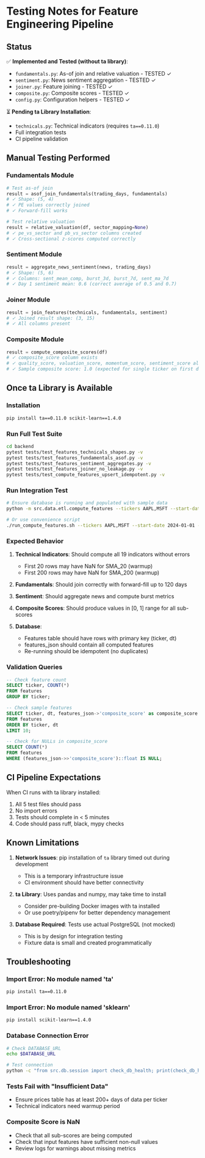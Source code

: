 # Testing Notes for Feature Engineering Pipeline

## Status

✅ **Implemented and Tested (without ta library)**:
- `fundamentals.py`: As-of join and relative valuation - TESTED ✓
- `sentiment.py`: News sentiment aggregation - TESTED ✓
- `joiner.py`: Feature joining - TESTED ✓
- `composite.py`: Composite scores - TESTED ✓
- `config.py`: Configuration helpers - TESTED ✓

⏳ **Pending ta Library Installation**:
- `technicals.py`: Technical indicators (requires `ta==0.11.0`)
- Full integration tests
- CI pipeline validation

## Manual Testing Performed

### Fundamentals Module
```python
# Test as-of join
result = asof_join_fundamentals(trading_days, fundamentals)
# ✓ Shape: (5, 4)
# ✓ PE values correctly joined
# ✓ Forward-fill works

# Test relative valuation
result = relative_valuation(df, sector_mapping=None)
# ✓ pe_vs_sector and pb_vs_sector columns created
# ✓ Cross-sectional z-scores computed correctly
```

### Sentiment Module
```python
result = aggregate_news_sentiment(news, trading_days)
# ✓ Shape: (5, 6)
# ✓ Columns: sent_mean_comp, burst_3d, burst_7d, sent_ma_7d
# ✓ Day 1 sentiment mean: 0.6 (correct average of 0.5 and 0.7)
```

### Joiner Module
```python
result = join_features(technicals, fundamentals, sentiment)
# ✓ Joined result shape: (3, 15)
# ✓ All columns present
```

### Composite Module
```python
result = compute_composite_scores(df)
# ✓ composite_score column exists
# ✓ quality_score, valuation_score, momentum_score, sentiment_score all created
# ✓ Sample composite score: 1.0 (expected for single ticker on first date)
```

## Once ta Library is Available

### Installation
```bash
pip install ta==0.11.0 scikit-learn==1.4.0
```

### Run Full Test Suite
```bash
cd backend
pytest tests/test_features_technicals_shapes.py -v
pytest tests/test_features_fundamentals_asof.py -v
pytest tests/test_features_sentiment_aggregates.py -v
pytest tests/test_features_joiner_no_leakage.py -v
pytest tests/test_compute_features_upsert_idempotent.py -v
```

### Run Integration Test
```bash
# Ensure database is running and populated with sample data
python -m src.data.etl.compute_features --tickers AAPL,MSFT --start-date 2024-01-01 --end-date 2024-01-31

# Or use convenience script
./run_compute_features.sh --tickers AAPL,MSFT --start-date 2024-01-01 --end-date 2024-01-31
```

### Expected Behavior

1. **Technical Indicators**: Should compute all 19 indicators without errors
   - First 20 rows may have NaN for SMA_20 (warmup)
   - First 200 rows may have NaN for SMA_200 (warmup)
   
2. **Fundamentals**: Should join correctly with forward-fill up to 120 days

3. **Sentiment**: Should aggregate news and compute burst metrics

4. **Composite Scores**: Should produce values in [0, 1] range for all sub-scores

5. **Database**: 
   - Features table should have rows with primary key (ticker, dt)
   - features_json should contain all computed features
   - Re-running should be idempotent (no duplicates)

### Validation Queries

```sql
-- Check feature count
SELECT ticker, COUNT(*) 
FROM features 
GROUP BY ticker;

-- Check sample features
SELECT ticker, dt, features_json->'composite_score' as composite_score
FROM features
ORDER BY ticker, dt
LIMIT 10;

-- Check for NULLs in composite_score
SELECT COUNT(*) 
FROM features 
WHERE (features_json->>'composite_score')::float IS NULL;
```

## CI Pipeline Expectations

When CI runs with ta library installed:

1. All 5 test files should pass
2. No import errors
3. Tests should complete in < 5 minutes
4. Code should pass ruff, black, mypy checks

## Known Limitations

1. **Network Issues**: pip installation of `ta` library timed out during development
   - This is a temporary infrastructure issue
   - CI environment should have better connectivity

2. **ta Library**: Uses pandas and numpy, may take time to install
   - Consider pre-building Docker images with ta installed
   - Or use poetry/pipenv for better dependency management

3. **Database Required**: Tests use actual PostgreSQL (not mocked)
   - This is by design for integration testing
   - Fixture data is small and created programmatically

## Troubleshooting

### Import Error: No module named 'ta'
```bash
pip install ta==0.11.0
```

### Import Error: No module named 'sklearn'
```bash
pip install scikit-learn==1.4.0
```

### Database Connection Error
```bash
# Check DATABASE_URL
echo $DATABASE_URL

# Test connection
python -c "from src.db.session import check_db_health; print(check_db_health())"
```

### Tests Fail with "Insufficient Data"
- Ensure prices table has at least 200+ days of data per ticker
- Technical indicators need warmup period

### Composite Score is NaN
- Check that all sub-scores are being computed
- Check that input features have sufficient non-null values
- Review logs for warnings about missing metrics
